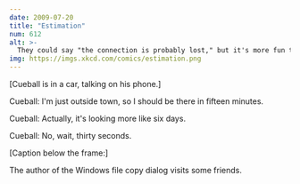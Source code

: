```yaml
---
date: 2009-07-20
title: "Estimation"
num: 612
alt: >-
  They could say "the connection is probably lost," but it's more fun to do naive time-averaging to give you hope that if you wait around for 1,163 hours, it will finally finish.
img: https://imgs.xkcd.com/comics/estimation.png
---
```

[Cueball is in a car, talking on his phone.]

Cueball: I'm just outside town, so I should be there in fifteen minutes.

Cueball: Actually, it's looking more like six days.

Cueball: No, wait, thirty seconds.

[Caption below the frame:]

The author of the Windows file copy dialog visits some friends.